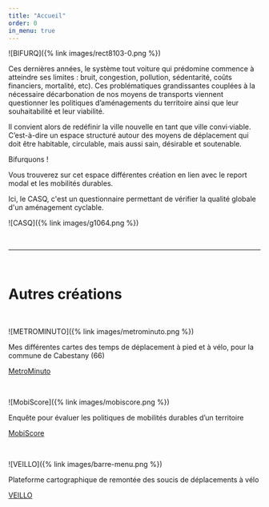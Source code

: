```yaml
---
title: "Accueil"
order: 0
in_menu: true
---
```

![BIFURQ]({% link images/rect8103-0.png %})

Ces dernières années, le système tout voiture qui prédomine commence à atteindre ses limites : bruit, congestion, pollution, sédentarité, coûts financiers, mortalité, etc). Ces problématiques grandissantes couplées à la nécessaire décarbonation de nos moyens de transports viennent questionner les politiques d’aménagements du territoire ainsi que leur souhaitabilité et leur viabilité.

Il convient alors de redéfinir la ville nouvelle en tant que ville convi·viable. C’est-à-dire un espace structuré autour des moyens de déplacement qui doit être habitable, circulable, mais aussi sain, désirable et soutenable.

Bifurquons !

Vous trouverez sur cet espace différentes création en lien avec le report modal et les mobilités durables.

Ici, le CASQ, c'est un questionnaire permettant de vérifier la qualité globale d'un aménagement cyclable. 

![CASQ]({% link images/g1064.png %})

&nbsp;

---

&nbsp;
# Autres créations

&nbsp;

![METROMINUTO]({% link images/metrominuto.png %})
<p class="encart">
Mes différentes cartes des temps de déplacement à pied et à vélo, pour la commune de Cabestany (66)
</p>
<a href="https://bifurquons.github.io/metrominuto/" class="bouton">MetroMinuto</a>

&nbsp;

![MobiScore]({% link images/mobiscore.png %})
<p class="encart">
Enquête pour évaluer les politiques de mobilités durables d’un territoire
</p>
<a href="https://bifurquons.github.io/mobiscore/" class="bouton">MobiScore</a>

&nbsp;


![VEILLO]({% link images/barre-menu.png %})
<p class="encart">
Plateforme cartographique de remontée des soucis de déplacements à vélo
</p> 
<a href="https://veillo.gogocarto.fr/" class="bouton">VEILLO</a> 
